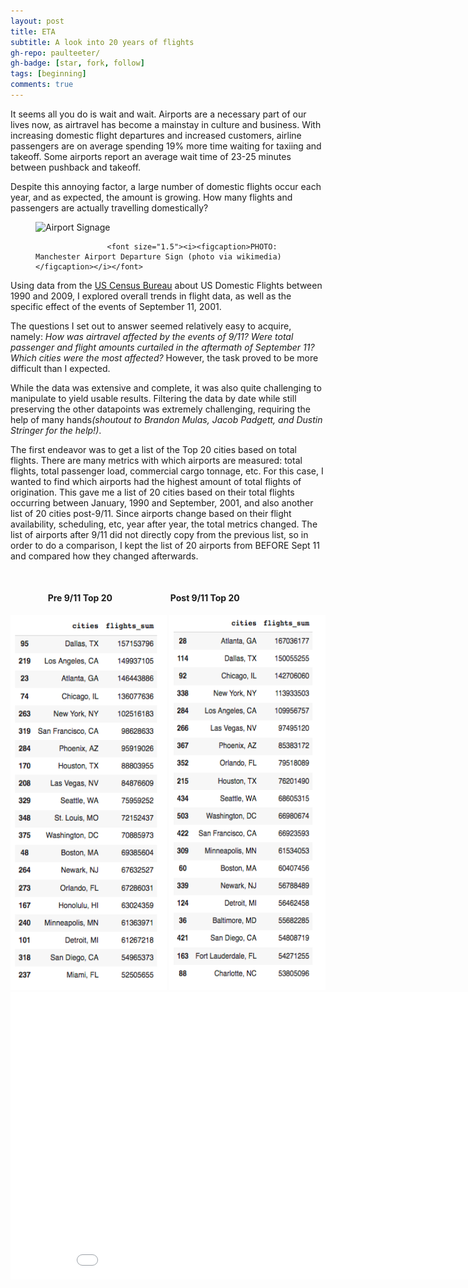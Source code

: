 ```yaml
---
layout: post
title: ETA
subtitle: A look into 20 years of flights
gh-repo: paulteeter/
gh-badge: [star, fork, follow]
tags: [beginning]
comments: true
---
```


It seems all you do is wait and wait.
Airports are a necessary part of our lives now, as airtravel has become a mainstay in culture and business. With increasing domestic flight departures and increased customers, airline passengers are on average spending 19% more time waiting for taxiing and takeoff. Some airports report an average wait time of 23-25 minutes between pushback and takeoff.

Despite this annoying factor, a large number of domestic flights occur each year, and as expected, the amount is growing. How many flights and passengers are actually travelling domestically?

<figure>
		<img src="https://upload.wikimedia.org/wikipedia/commons/thumb/3/34/Manchester_Airport_Departure_Sign.jpg/1280px-Manchester_Airport_Departure_Sign.jpg" width='800' alt="Airport Signage " title="Airport Signage" width="630" height="355">
										
					<font size="1.5"><i><figcaption>PHOTO: Manchester Airport Departure Sign (photo via wikimedia)</figcaption></i></font>
</figure>

Using data from the <a href="http://academictorrents.com/details/a2ccf94bbb4af222bf8e69dad60a68a29f310d9a">US Census Bureau</a> about US Domestic Flights between 1990 and 2009, I explored overall trends in flight data, as well as the specific effect of the events of September 11, 2001.

The questions I set out to answer seemed relatively easy to acquire, namely: <i>How was airtravel affected by the events of 9/11?
Were total passenger and flight amounts curtailed in the aftermath of September 11? Which cities were the most affected?</i> 
However, the task proved to be more difficult than I expected.

While the data was extensive and complete, it was also quite challenging to manipulate to yield usable results. Filtering the data by date while still preserving the other datapoints was extremely challenging, requiring the help of many hands<i>(shoutout to Brandon Mulas, Jacob Padgett, and Dustin Stringer for the help!)</i>.

The first endeavor was to get a list of the Top 20 cities based on total flights. There are many metrics with which airports are measured: total flights, total passenger load, commercial cargo tonnage, etc. For this case, I wanted to find which airports had the highest amount of total flights of origination. This gave me a list of 20 cities based on their total flights occurring between January, 1990 and September, 2001, and also another list of 20 cities post-9/11.
Since airports change based on their flight availability, scheduling, etc, year after year, the total metrics changed. 
The list of airports after 9/11 did not directly copy from the previous list, so in order to do a comparison, I kept the list of 20 airports from BEFORE Sept 11 and compared how they changed afterwards.

<br />
<h4>&nbsp;&nbsp;&nbsp;&nbsp;&nbsp;&nbsp;&nbsp;&nbsp;&nbsp;&nbsp;&nbsp;&nbsp;&nbsp;&nbsp;&nbsp;&nbsp;&nbsp; Pre 9/11 Top 20 &nbsp;&nbsp;&nbsp;&nbsp;&nbsp;&nbsp;&nbsp;&nbsp;&nbsp;&nbsp;&nbsp;&nbsp;&nbsp;&nbsp;&nbsp;&nbsp;&nbsp;&nbsp;&nbsp;&nbsp;&nbsp;&nbsp;&nbsp;&nbsp;&nbsp;&nbsp; Post 9/11 Top 20</h4>
<div id="wrapper">
 <div class="container">
	<img class="image" src="/assets/img/pre911cities.png" alt="Interpret1" width="250" height="600">
 	<img class="image" src="/assets/img/post911cities.png" alt="Interpret1" width="250" height="600">
 </div>
</div>



<iframe width="900" height="460" frameborder="0" scrolling="no" src="//plotly.com/~paul.teeter/1.embed"></iframe>
